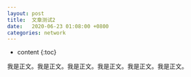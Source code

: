 ```yaml
---
layout: post
title:  文章测试2
date:   2020-06-23 01:08:00 +0800
categories: network
---
```


* content
{:toc}


我是正文。我是正文。我是正文。我是正文。我是正文。我是正文。